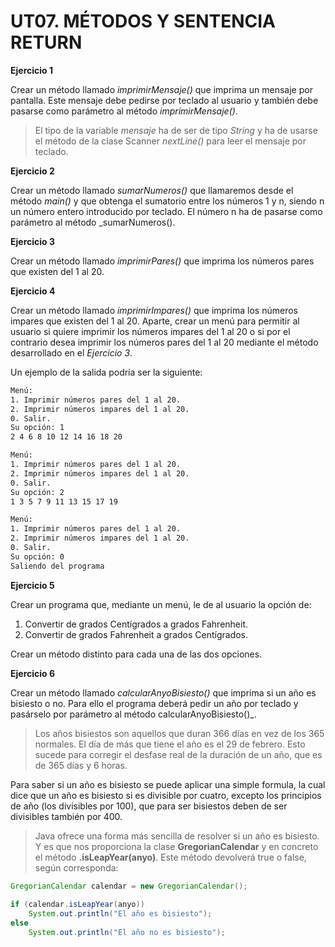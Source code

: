 # UT07. MÉTODOS Y SENTENCIA RETURN

**Ejercicio 1**

Crear un método llamado _imprimirMensaje()_ que imprima un mensaje por pantalla. Este mensaje debe pedirse por teclado al usuario y también debe pasarse como parámetro al método _imprimirMensaje()_.

> El tipo de la variable _mensaje_ ha de ser de tipo _String_ y ha de usarse el método de la clase Scanner _nextLine()_ para leer el mensaje por teclado.

**Ejercicio 2**

Crear un método llamado _sumarNumeros()_ que llamaremos desde el método _main()_ y que obtenga el sumatorio entre los números 1 y n, siendo n un número entero introducido por teclado. El número n ha de pasarse como parámetro al método \_sumarNumeros().

**Ejercicio 3**

Crear un método llamado _imprimirPares()_ que imprima los números pares que existen del 1 al 20.

**Ejercicio 4**

Crear un método llamado _imprimirImpares()_ que imprima los números impares que existen del 1 al 20. Aparte, crear un menú para permitir al usuario si quiere imprimir los números impares del 1 al 20 o si por el contrario desea imprimir los números pares del 1 al 20 mediante el método desarrollado en el _Ejercicio 3_.

Un ejemplo de la salida podría ser la siguiente:

```bash
Menú:
1. Imprimir números pares del 1 al 20.
2. Imprimir números impares del 1 al 20.
0. Salir.
Su opción: 1
2 4 6 8 10 12 14 16 18 20

Menú:
1. Imprimir números pares del 1 al 20.
2. Imprimir números impares del 1 al 20.
0. Salir.
Su opción: 2
1 3 5 7 9 11 13 15 17 19

Menú:
1. Imprimir números pares del 1 al 20.
2. Imprimir números impares del 1 al 20.
0. Salir.
Su opción: 0
Saliendo del programa
```

**Ejercicio 5**

Crear un programa que, mediante un menú, le de al usuario la opción de:

1. Convertir de grados Centígrados a grados Fahrenheit.
2. Convertir de grados Fahrenheit a grados Centígrados.

Crear un método distinto para cada una de las dos opciones.

**Ejercicio 6**

Crear un método llamado _calcularAnyoBisiesto()_ que imprima si un año es bisiesto o no. Para ello el programa deberá pedir un año por teclado y pasárselo por parámetro al método calcularAnyoBisiesto()\_.

> Los años bisiestos son aquellos que duran 366 días en vez de los 365 normales. El día de más que tiene el año es el 29 de febrero. Esto sucede para corregir el desfase real de la duración de un año, que es de 365 días y 6 horas.

Para saber si un año es bisiesto se puede aplicar una simple formula, la cual dice que un año es bisiesto si es divisible por cuatro, excepto los principios de año (los divisibles por 100), que para ser bisiestos deben de ser divisibles también por 400.

> Java ofrece una forma más sencilla de resolver si un año es bisiesto. Y es que nos proporciona la clase **GregorianCalendar** y en concreto el método **.isLeapYear(anyo)**. Este método devolverá true o false, según corresponda:

```java
GregorianCalendar calendar = new GregorianCalendar();
 
if (calendar.isLeapYear(anyo))
	System.out.println("El año es bisiesto");
else
	System.out.println("El año no es bisiesto");
```
